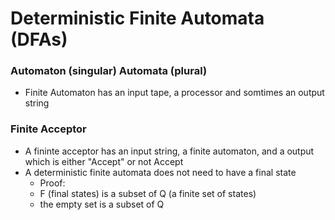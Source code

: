 # Deterministic Finite Automata (DFAs)
### Automaton (singular) Automata (plural)
- Finite Automaton has an input tape, a processor and somtimes an output string

### Finite Acceptor 
- A fininte acceptor has an input string, a finite automaton, and a output which is either "Accept" or not Accept 
-  A deterministic finite automata does not need to have a final state 
	- Proof: 
	- F (final states) is a subset of Q (a finite set of states)
	- the empty set is a subset of Q 
